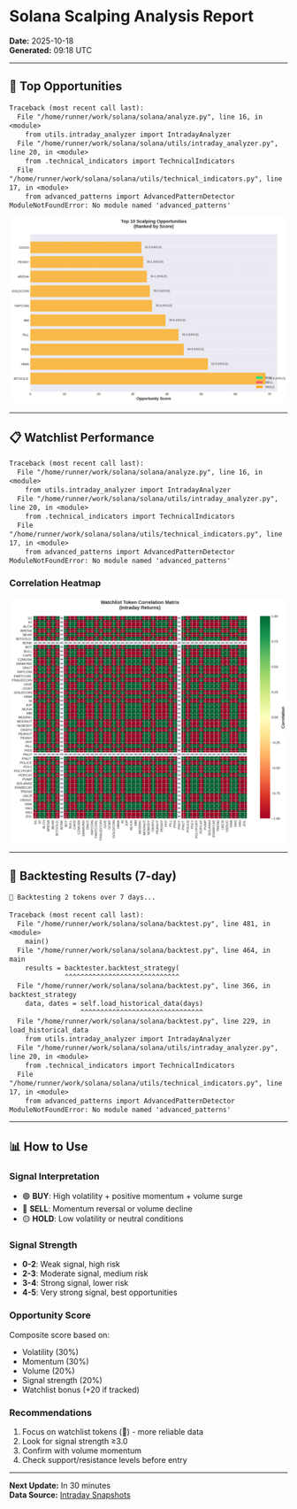 # Solana Scalping Analysis Report
**Date:** 2025-10-18  
**Generated:** 09:18 UTC

---

## 🎯 Top Opportunities

```
Traceback (most recent call last):
  File "/home/runner/work/solana/solana/analyze.py", line 16, in <module>
    from utils.intraday_analyzer import IntradayAnalyzer
  File "/home/runner/work/solana/solana/utils/intraday_analyzer.py", line 20, in <module>
    from .technical_indicators import TechnicalIndicators
  File "/home/runner/work/solana/solana/utils/technical_indicators.py", line 17, in <module>
    from advanced_patterns import AdvancedPatternDetector
ModuleNotFoundError: No module named 'advanced_patterns'
```

![Top Opportunities](../charts/opportunities_2025-10-18.png)


---

## 📋 Watchlist Performance

```
Traceback (most recent call last):
  File "/home/runner/work/solana/solana/analyze.py", line 16, in <module>
    from utils.intraday_analyzer import IntradayAnalyzer
  File "/home/runner/work/solana/solana/utils/intraday_analyzer.py", line 20, in <module>
    from .technical_indicators import TechnicalIndicators
  File "/home/runner/work/solana/solana/utils/technical_indicators.py", line 17, in <module>
    from advanced_patterns import AdvancedPatternDetector
ModuleNotFoundError: No module named 'advanced_patterns'
```

### Correlation Heatmap

![Watchlist Correlation](../charts/watchlist_correlation_2025-10-18.png)

---

## 🔬 Backtesting Results (7-day)

```
🔄 Backtesting 2 tokens over 7 days...

Traceback (most recent call last):
  File "/home/runner/work/solana/solana/backtest.py", line 481, in <module>
    main()
  File "/home/runner/work/solana/solana/backtest.py", line 464, in main
    results = backtester.backtest_strategy(
              ^^^^^^^^^^^^^^^^^^^^^^^^^^^^^
  File "/home/runner/work/solana/solana/backtest.py", line 366, in backtest_strategy
    data, dates = self.load_historical_data(days)
                  ^^^^^^^^^^^^^^^^^^^^^^^^^^^^^^^
  File "/home/runner/work/solana/solana/backtest.py", line 229, in load_historical_data
    from utils.intraday_analyzer import IntradayAnalyzer
  File "/home/runner/work/solana/solana/utils/intraday_analyzer.py", line 20, in <module>
    from .technical_indicators import TechnicalIndicators
  File "/home/runner/work/solana/solana/utils/technical_indicators.py", line 17, in <module>
    from advanced_patterns import AdvancedPatternDetector
ModuleNotFoundError: No module named 'advanced_patterns'
```


---

## 📊 How to Use

### Signal Interpretation
- 🟢 **BUY**: High volatility + positive momentum + volume surge
- 🔴 **SELL**: Momentum reversal or volume decline
- 🟡 **HOLD**: Low volatility or neutral conditions

### Signal Strength
- **0-2**: Weak signal, high risk
- **2-3**: Moderate signal, medium risk
- **3-4**: Strong signal, lower risk
- **4-5**: Very strong signal, best opportunities

### Opportunity Score
Composite score based on:
- Volatility (30%)
- Momentum (30%)
- Volume (20%)
- Signal strength (20%)
- Watchlist bonus (+20 if tracked)

### Recommendations
1. Focus on watchlist tokens (📌) - more reliable data
2. Look for signal strength ≥3.0
3. Confirm with volume momentum
4. Check support/resistance levels before entry

---

**Next Update:** In 30 minutes  
**Data Source:** [Intraday Snapshots](https://github.com/stelios5791/sol-reports/tree/main/intraday)

